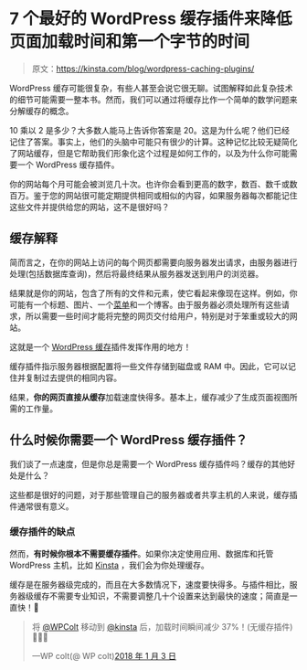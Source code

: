 # 7 个最好的 WordPress 缓存插件来降低页面加载时间和第一个字节的时间

> 原文：<https://kinsta.com/blog/wordpress-caching-plugins/>

WordPress 缓存可能很复杂，有些人甚至会说它很无聊。试图解释如此复杂技术的细节可能需要一整本书。然而，我们可以通过将缓存比作一个简单的数学问题来分解缓存的概念。

10 乘以 2 是多少？大多数人能马上告诉你答案是 20。这是为什么呢？他们已经记住了答案。事实上，他们的头脑中可能只有很少的计算。这种记忆比较无疑简化了网站缓存，但是它帮助我们形象化这个过程是如何工作的，以及为什么你可能需要一个 WordPress 缓存插件。

你的网站每个月可能会被浏览几十次。也许你会看到更高的数字，数百、数千或数百万。鉴于您的网站很可能定期提供相同或相似的内容，如果服务器每次都能记住这些文件并提供给您的网站，这不是很好吗？

## 缓存解释

简而言之，在你的网站上访问的每个网页都需要向服务器发出请求，由服务器进行处理(包括数据库查询)，然后将最终结果从服务器发送到用户的浏览器。

结果就是你的网站，包含了所有的文件和元素，使它看起来像现在这样。例如，你可能有一个标题、图片、一个[菜单](https://kinsta.com/blog/wordpress-menu-plugins/)和一个博客。由于服务器必须处理所有这些请求，所以需要一些时间才能将完整的网页交付给用户，特别是对于笨重或较大的网站。

这就是一个 [WordPress 缓存](https://kinsta.com/blog/wordpress-cache/)插件发挥作用的地方！

缓存插件指示服务器根据配置将一些文件存储到磁盘或 RAM 中。因此，它可以记住并复制过去提供的相同内容。









结果，**你的网页直接从缓存**加载速度快得多。基本上，缓存减少了生成页面视图所需的工作量。

## 什么时候你需要一个 WordPress 缓存插件？

我们谈了一点速度，但是你总是需要一个 WordPress 缓存插件吗？缓存的其他好处是什么？

这些都是很好的问题，对于那些管理自己的服务器或者共享主机的人来说，缓存插件通常很有意义。

### 缓存插件的缺点

然而，**有时候你根本不需要缓存插件**。如果你决定使用应用、数据库和托管 WordPress 主机，比如 [Kinsta](https://kinsta.com/) ，我们会为你处理缓存。

缓存是在服务器级完成的，而且在大多数情况下，速度要快得多。与插件相比，服务器级缓存不需要专业知识，不需要调整几十个设置来达到最快的速度；简直是一直快！🚀

> 将 [@WPColt](https://twitter.com/WPColt?ref_src=twsrc%5Etfw) 移动到 [@kinsta](https://twitter.com/kinsta?ref_src=twsrc%5Etfw) 后，加载时间瞬间减少 37%！(无缓存插件)🚀🚀🚀
> 
> —WP colt(@ WP colt)[2018 年 1 月 3 日](https://twitter.com/WPColt/status/948585957757988865?ref_src=twsrc%5Etfw)